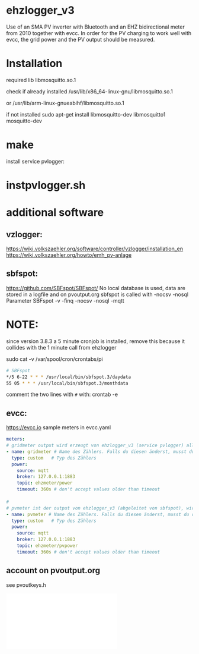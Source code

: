 # ehzlogger_v3

Use of an SMA PV inverter with Bluetooth and an EHZ bidirectional meter from 2010 together with evcc. 
In order for the PV charging to work well with evcc, the grid power and the PV output should be measured. 

# Installation
required lib libmosquitto.so.1

check if already installed 
/usr/lib/x86_64-linux-gnu/libmosquitto.so.1

or /usr/lib/arm-linux-gnueabihf/libmosquitto.so.1

if not installed
sudo apt-get install libmosquitto-dev libmosquitto1 mosquitto-dev


# make

install service pvlogger: 
# instpvlogger.sh



# additional software

vzlogger:
--------
https://wiki.volkszaehler.org/software/controller/vzlogger/installation_en
https://wiki.volkszaehler.org/howto/emh_pv-anlage

sbfspot:
---------
https://github.com/SBFspot/SBFspot/
No local database is used, data are stored in a logfile and on pvoutput.org
sbfspot is called with -nocsv -nosql Parameter
SBFspot  -v -finq -nocsv -nosql -mqtt

# NOTE: 
since version 3.8.3 a 5 minute cronjob is installed, remove this
because it collides with the 1 minute call from ehzlogger

sudo cat -v /var/spool/cron/crontabs/pi

```bash
# SBFspot
*/5 6-22 * * * /usr/local/bin/sbfspot.3/daydata 
55 05 * * * /usr/local/bin/sbfspot.3/monthdata
```

comment the two lines with `#` with: crontab -e


evcc:
------ 
https://evcc.io
sample meters in evcc.yaml
```yaml 
meters:
# gridmeter output wird erzeugt von ehzlogger_v3 (service pvlogger) alle 60 s (vpower-epower)
- name: gridmeter # Name des Zählers. Falls du diesen änderst, musst du die site-Konfiguration auch anpassen.
  type: custom   # Typ des Zählers
  power:
    source: mqtt
    broker: 127.0.0.1:1883
    topic: ehzmeter/power
    timeout: 360s # don't accept values older than timeout

#
# pvmeter ist der output von ehzlogger_v3 (abgeleitet von sbfspot), wird alle 60s von ehzlogger_v3 (service pvlogger) 
- name: pvmeter # Name des Zählers. Falls du diesen änderst, musst du die site-Konfiguration auch anpassen.
  type: custom   # Typ des Zählers
  power:
    source: mqtt
    broker: 127.0.0.1:1883
    topic: ehzmeter/pvpower
    timeout: 360s # don't accept values older than timeout
```

account on pvoutput.org
-------------------------
see pvoutkeys.h


![Blockdiagram](docs/ehzlogger.pdf)

